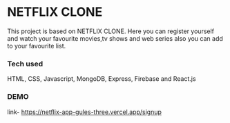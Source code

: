# NETFLIX CLONE

This project is based on NETFLIX CLONE. 
Here you can register yourself and watch your favourite movies,tv shows and web series also you can add to your favourite list.

### Tech used

HTML, CSS, Javascript, MongoDB, Express, Firebase and React.js

### DEMO

link- https://netflix-app-gules-three.vercel.app/signup
